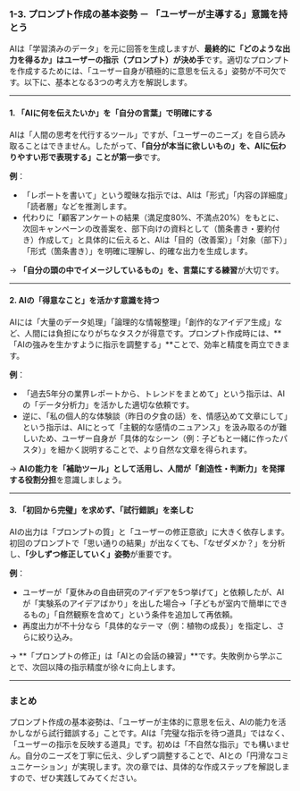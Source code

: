 ### 1-3. プロンプト作成の基本姿勢 － 「ユーザーが主導する」意識を持とう  

AIは「学習済みのデータ」を元に回答を生成しますが、**最終的に「どのような出力を得るか」はユーザーの指示（プロンプト）が決め手**です。適切なプロンプトを作成するためには、「ユーザー自身が積極的に意思を伝える」姿勢が不可欠です。以下に、基本となる3つの考え方を解説します。  

---

#### **1. 「AIに何を伝えたいか」を「自分の言葉」で明確にする**  
AIは「人間の思考を代行するツール」ですが、「ユーザーのニーズ」を自ら読み取ることはできません。したがって、**「自分が本当に欲しいもの」を、AIに伝わりやすい形で表現する」ことが第一歩**です。  

**例**：  
- 「レポートを書いて」という曖昧な指示では、AIは「形式」「内容の詳細度」「読者層」などを推測します。  
- 代わりに「顧客アンケートの結果（満足度80%、不満点20%）をもとに、次回キャンペーンの改善案を、部下向けの資料として（箇条書き・要約付き）作成して」と具体的に伝えると、AIは「目的（改善案）」「対象（部下）」「形式（箇条書き）」を明確に理解し、的確な出力を生成します。  

→ **「自分の頭の中でイメージしているもの」を、言葉にする練習**が大切です。  

---

#### **2. AIの「得意なこと」を活かす意識を持つ**  
AIには「大量のデータ処理」「論理的な情報整理」「創作的なアイデア生成」など、人間には負担になりがちなタスクが得意です。プロンプト作成時には、**「AIの強みを生かすように指示を調整する」**ことで、効率と精度を両立できます。  

**例**：  
- 「過去5年分の業界レポートから、トレンドをまとめて」という指示は、AIの「データ分析力」を活かした適切な依頼です。  
- 逆に、「私の個人的な体験談（昨日の夕食の話）を、情感込めて文章にして」という指示は、AIにとって「主観的な感情のニュアンス」を汲み取るのが難しいため、ユーザー自身が「具体的なシーン（例：子どもと一緒に作ったパスタ）」を細かく説明することで、より自然な文章を得られます。  

→ **AIの能力を「補助ツール」として活用し、人間が「創造性・判断力」を発揮する役割分担**を意識しましょう。  

---

#### **3. 「初回から完璧」を求めず、「試行錯誤」を楽しむ**  
AIの出力は「プロンプトの質」と「ユーザーの修正意欲」に大きく依存します。初回のプロンプトで「思い通りの結果」が出なくても、「なぜダメか？」を分析し、**「少しずつ修正していく」姿勢**が重要です。  

**例**：  
- ユーザーが「夏休みの自由研究のアイデアを5つ挙げて」と依頼したが、AIが「実験系のアイデアばかり」を出した場合→「子どもが室内で簡単にできるもの」「自然観察を含めて」という条件を追加して再依頼。  
- 再度出力が不十分なら「具体的なテーマ（例：植物の成長）」を指定し、さらに絞り込み。  

→ **「プロンプトの修正」は「AIとの会話の練習」**です。失敗例から学ぶことで、次回以降の指示精度が徐々に向上します。  

---

### まとめ  
プロンプト作成の基本姿勢は、「ユーザーが主体的に意思を伝え、AIの能力を活かしながら試行錯誤する」ことです。AIは「完璧な指示を待つ道具」ではなく、「ユーザーの指示を反映する道具」です。初めは「不自然な指示」でも構いません。自分のニーズを丁寧に伝え、少しずつ調整することで、AIとの「円滑なコミュニケーション」が実現します。次の章では、具体的な作成ステップを解説しますので、ぜひ実践してみてください。
